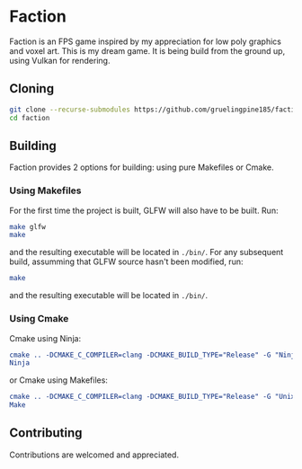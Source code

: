 # Faction

Faction is an FPS game inspired by my appreciation for low poly graphics and voxel art. This is my dream game. It is being build from the ground up, using Vulkan for rendering. 

## Cloning

```sh
git clone --recurse-submodules https://github.com/gruelingpine185/faction 
cd faction
```

## Building

Faction provides 2 options for building: using pure Makefiles or Cmake.

### Using Makefiles

For the first time the project is built, GLFW will also have to be built. Run:

```sh
make glfw
make
```

and the resulting executable will be located in `./bin/`. For any subsequent build, assumming that GLFW source hasn't been modified,
run:

```sh
make
```

and the resulting executable will be located in `./bin/`.

### Using Cmake

Cmake using Ninja:

```cmake
cmake .. -DCMAKE_C_COMPILER=clang -DCMAKE_BUILD_TYPE="Release" -G "Ninja"
Ninja
```

or Cmake using Makefiles:

```cmake
cmake .. -DCMAKE_C_COMPILER=clang -DCMAKE_BUILD_TYPE="Release" -G "Unix Makefiles"
Make
```

## Contributing

Contributions are welcomed and appreciated.
